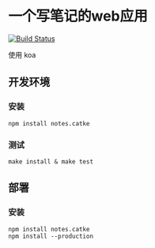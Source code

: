 一个写笔记的web应用
=============================

[![Build Status](https://travis-ci.org/vfasky/notes.svg)](https://travis-ci.org/vfasky/notes)

使用 koa

## 开发环境

### 安装

```
npm install notes.catke
```

### 测试

```
make install & make test
```



## 部署

### 安装

```
npm install notes.catke
npm install --production
```

